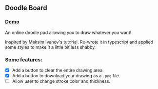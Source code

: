 ## Doodle Board

### [Demo](https://fergusonshuai.github.io/doodle-board)

An online doodle pad allowing you to draw whatever you want!

Inspired by Maksim Ivanov's [tutorial](https://www.youtube.com/watch?v=FLESHMJ-bI0). Re-wrote it in typescript and applied some styles to make it a little bit less shabby.

### Some features:

- [x] Add a button to clear the entire drawing area.
- [x] Add a button to download your drawing as a `.png` file.
- [ ] Allow user to change stroke color and thickness.
